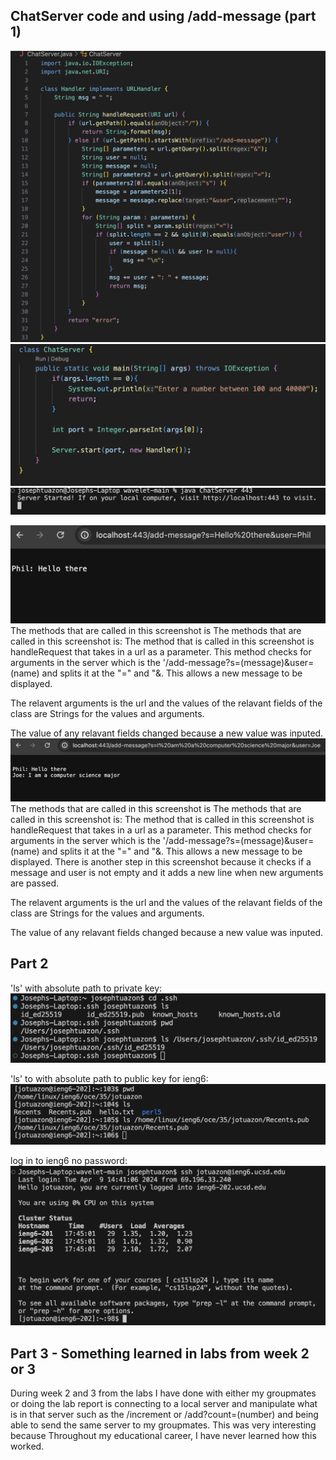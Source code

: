 ## ChatServer code and using /add-message (part 1)
![image](ChatServer.png)
![image](classChatServer.png)
![image](runningadd-message.png)

![image](add-message1.png)
The methods that are called in this screenshot is The methods that are called in this screenshot is: The method that is called in this screenshot is handleRequest that takes in a url as a parameter. This method checks for arguments in the server which is the '/add-message?s=(message)&user=(name) and splits it at the "=" and "&. This allows a new message to be displayed.

The relavent arguments is the url and the values of the relavant fields of the class are Strings for the values and arguments.

The value of any relavant fields changed because a new value was inputed.
![image](add-message2.png)
The methods that are called in this screenshot is The methods that are called in this screenshot is: The method that is called in this screenshot is handleRequest that takes in a url as a parameter. This method checks for arguments in the server which is the '/add-message?s=(message)&user=(name) and splits it at the "=" and "&. This allows a new message to be displayed. There is another step in this screenshot because it checks if a message and user is not empty and it adds a new line when new arguments are passed.


The relavent arguments is the url and the values of the relavant fields of the class are Strings for the values and arguments.

The value of any relavant fields changed because a new value was inputed.

## Part 2

'ls' with absolute path to private key: 
![image](lsabspath.png)

'ls' to with absolute path to public key for ieng6:
![imaga](lsieng6.png)

log in to ieng6 no password:
![image](ieng6nopass.png)



## Part 3 - Something learned in labs from week 2 or 3
During week 2 and 3 from the labs I have done with either my groupmates or doing the lab report is connecting to a local server and manipulate what is in that server such as the /increment or /add?count=(number) and being able to send the same server to my groupmates. This was very interesting because Throughout my educational career, I have never learned how this worked.
